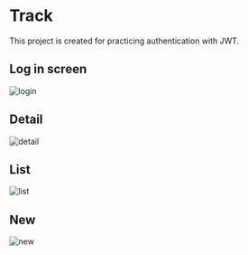 # Track

This project is created for practicing authentication with JWT.

## Log in screen

![login](https://user-images.githubusercontent.com/45886346/111536370-d6851700-8772-11eb-8d50-770420120e33.jpg)

## Detail

![detail](https://user-images.githubusercontent.com/45886346/111536367-d5ec8080-8772-11eb-8935-d558cb659dc4.jpg)

## List

![list](https://user-images.githubusercontent.com/45886346/111536369-d6851700-8772-11eb-8270-86ef263283b0.jpg)

## New

![new](https://user-images.githubusercontent.com/45886346/111536373-d71dad80-8772-11eb-81c7-47377c83bbef.jpg)



 